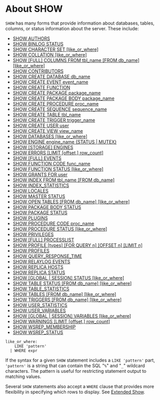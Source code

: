 
# About SHOW

`SHOW` has many forms that provide information about
databases, tables, columns, or status information about the server. These include:


* [SHOW AUTHORS](show-authors.md)
* [SHOW BINLOG STATUS](show-binlog-status.md)
* [SHOW CHARACTER SET [like_or_where]](show-character-set.md)
* [SHOW COLLATION [like_or_where]](show-collation.md)
* [SHOW [FULL] COLUMNS FROM tbl_name [FROM db_name] [like_or_where]](show-columns.md)
* [SHOW CONTRIBUTORS](show-contributors.md)
* [SHOW CREATE DATABASE db_name](show-create-database.md)
* [SHOW CREATE EVENT event_name](show-create-event.md)
* [SHOW CREATE FUNCTION](show-create-function.md)
* [SHOW CREATE PACKAGE package_name](show-create-package.md)
* [SHOW CREATE PACKAGE BODY package_name](show-create-package-body.md)
* [SHOW CREATE PROCEDURE proc_name](show-create-procedure.md)
* [SHOW CREATE SEQUENCE sequence_name](show-create-sequence.md)
* [SHOW CREATE TABLE tbl_name](show-create-table.md)
* [SHOW CREATE TRIGGER trigger_name](show-create-trigger.md)
* [SHOW CREATE USER user](show-create-user.md)
* [SHOW CREATE VIEW view_name](show-create-view.md)
* [SHOW DATABASES [like_or_where]](show-databases.md)
* [SHOW ENGINE engine_name {STATUS | MUTEX}](show-engine.md)
* [SHOW [STORAGE] ENGINES](show-engines.md)
* [SHOW ERRORS [LIMIT [offset,] row_count]](show-errors.md)
* [SHOW [FULL] EVENTS](show-events.md)
* [SHOW FUNCTION CODE func_name](show-function-code.md)
* [SHOW FUNCTION STATUS [like_or_where]](show-function-status.md)
* [SHOW GRANTS FOR user](show-grants.md)
* [SHOW INDEX FROM tbl_name [FROM db_name]](show-index.md)
* [SHOW INDEX_STATISTICS](show-index-statistics.md)
* [SHOW LOCALES](show-locales.md)
* [SHOW MASTER STATUS](show-binlog-status.md)
* [SHOW OPEN TABLES [FROM db_name] [like_or_where]](show-open-tables.md)
* [SHOW PACKAGE BODY STATUS](show-package-body-status.md)
* [SHOW PACKAGE STATUS](show-package-status.md)
* [SHOW PLUGINS](show-plugins.md)
* [SHOW PROCEDURE CODE proc_name](show-procedure-code.md)
* [SHOW PROCEDURE STATUS [like_or_where]](show-procedure-status.md)
* [SHOW PRIVILEGES](show-privileges.md)
* [SHOW [FULL] PROCESSLIST](show-processlist.md)
* [SHOW PROFILE [types] [FOR QUERY n] [OFFSET n] [LIMIT n]](show-profile.md)
* [SHOW PROFILES](show-profiles.md)
* [SHOW QUERY_RESPONSE_TIME](show-query_response_time.md)
* [SHOW RELAYLOG EVENTS](show-relaylog-events.md)
* [SHOW REPLICA HOSTS](show-replica-hosts.md)
* [SHOW REPLICA STATUS](show-replica-status.md)
* [SHOW [GLOBAL | SESSION] STATUS [like_or_where]](show-status.md)
* [SHOW TABLE STATUS [FROM db_name] [like_or_where]](show-table-status.md)
* [SHOW TABLE_STATISTICS](show-table-statistics.md)
* [SHOW TABLES [FROM db_name] [like_or_where]](show-tables.md)
* [SHOW TRIGGERS [FROM db_name] [like_or_where]](show-triggers.md)
* [SHOW USER_STATISTICS](show-user-statistics.md)
* [SHOW USER_VARIABLES](../../../../plugins/other-plugins/user-variables-plugin.md)
* [SHOW [GLOBAL | SESSION] VARIABLES [like_or_where]](show-variables.md)
* [SHOW WARNINGS [LIMIT [offset,] row_count]](show-warnings.md)
* [SHOW WSREP_MEMBERSHIP](show-wsrep_membership.md)
* [SHOW WSREP_STATUS](show-wsrep_status.md)


```
like_or_where:
    LIKE 'pattern'
  | WHERE expr
```

If the syntax for a given `SHOW` statement includes a
`LIKE 'pattern'` part, `'pattern'` is a
string that can contain the SQL "`%`" and
"`_`" wildcard characters. The pattern is useful for
restricting statement output to matching values.


Several `SHOW` statements also accept a
`WHERE` clause that provides more flexibility in specifying
which rows to display. See [Extended Show](extended-show.md).


